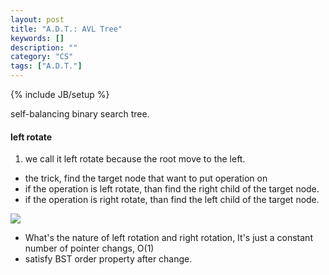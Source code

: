 ```yaml
---
layout: post
title: "A.D.T.: AVL Tree"
keywords: []
description: ""
category: "CS"
tags: ["A.D.T."]
---
```

{% include JB/setup %}


self-balancing binary search tree.


####  left rotate
1. we call it left rotate because the root move to the left.
- the trick, find the target node that want to put operation on
- if the operation is left rotate, than find the right child of the target node.
- if the operation is right rotate, than find the left child of the target node.

<img
src="{{IMAGE_PATH}}/computer-science-abstract-data-type-avl-tree-rotation.png" />

- What's the nature of left rotation and right rotation,  It's just a constant
  number of pointer changs, O(1)
- satisfy BST order property after change.
